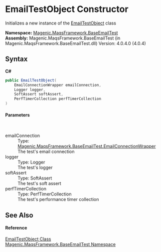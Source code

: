 # EmailTestObject Constructor 
 

Initializes a new instance of the <a href="#/MAQS_4/Email_AUTOGENERATED/EmailTestObject_Class">EmailTestObject</a> class

**Namespace:**&nbsp;<a href="#/MAQS_4/Email_AUTOGENERATED/Magenic-MaqsFramework-BaseEmailTest_Namespace">Magenic.MaqsFramework.BaseEmailTest</a><br />**Assembly:**&nbsp;Magenic.MaqsFramework.BaseEmailTest (in Magenic.MaqsFramework.BaseEmailTest.dll) Version: 4.0.4.0 (4.0.4)

## Syntax

**C#**<br />
``` C#
public EmailTestObject(
	EmailConnectionWrapper emailConnection,
	Logger logger,
	SoftAssert softAssert,
	PerfTimerCollection perfTimerCollection
)
```


#### Parameters
&nbsp;<dl><dt>emailConnection</dt><dd>Type: <a href="#/MAQS_4/Email_AUTOGENERATED/EmailConnectionWrapper_Class">Magenic.MaqsFramework.BaseEmailTest.EmailConnectionWrapper</a><br />The test's email connection</dd><dt>logger</dt><dd>Type: Logger<br />The test's logger</dd><dt>softAssert</dt><dd>Type: SoftAssert<br />The test's soft assert</dd><dt>perfTimerCollection</dt><dd>Type: PerfTimerCollection<br />The test's performance timer collection</dd></dl>

## See Also


#### Reference
<a href="#/MAQS_4/Email_AUTOGENERATED/EmailTestObject_Class">EmailTestObject Class</a><br /><a href="#/MAQS_4/Email_AUTOGENERATED/Magenic-MaqsFramework-BaseEmailTest_Namespace">Magenic.MaqsFramework.BaseEmailTest Namespace</a><br />